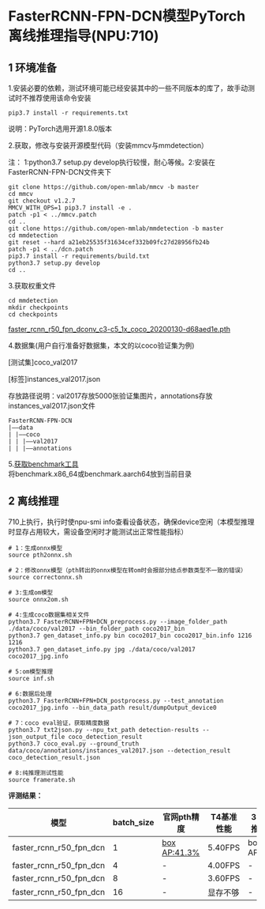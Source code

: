 # FasterRCNN-FPN-DCN模型PyTorch离线推理指导(NPU:710)

## 1 环境准备

1.安装必要的依赖，测试环境可能已经安装其中的一些不同版本的库了，故手动测试时不推荐使用该命令安装

```
pip3.7 install -r requirements.txt  
```  
   说明：PyTorch选用开源1.8.0版本    

2.获取，修改与安装开源模型代码（安装mmcv与mmdetection）

注：
1:python3.7 setup.py develop执行较慢，耐心等候。2:安装在FasterRCNN-FPN-DCN文件夹下

```
git clone https://github.com/open-mmlab/mmcv -b master 
cd mmcv
git checkout v1.2.7
MMCV_WITH_OPS=1 pip3.7 install -e .
patch -p1 < ../mmcv.patch
cd ..
git clone https://github.com/open-mmlab/mmdetection -b master
cd mmdetection
git reset --hard a21eb25535f31634cef332b09fc27d28956fb24b
patch -p1 < ../dcn.patch
pip3.7 install -r requirements/build.txt
python3.7 setup.py develop
cd ..
```
3.获取权重文件

``` 
cd mmdetection 
mkdir checkpoints
cd checkpoints

``` 

[faster_rcnn_r50_fpn_dconv_c3-c5_1x_coco_20200130-d68aed1e.pth](参照指导书文档)

4.数据集(用户自行准备好数据集，本文的以coco验证集为例)

[测试集]coco_val2017

[标签]instances_val2017.json

存放路径说明：val2017存放5000张验证集图片，annotations存放instances_val2017.json文件
```
FasterRCNN-FPN-DCN
|——data
| |——coco
| | |——val2017
| | |——annotations
```
5.[获取benchmark工具](参照指导书文档)  
  将benchmark.x86_64或benchmark.aarch64放到当前目录  
  
  
## 2 离线推理

710上执行，执行时使npu-smi info查看设备状态，确保device空闲（本模型推理时显存占用较大，需设备空闲时才能测试出正常性能指标）




```
# 1：生成onnx模型
source pth2onnx.sh

# 2：修改onnx模型（pth转出的onnx模型在转om时会报部分结点参数类型不一致的错误）
source correctonnx.sh

# 3:生成om模型
source onnx2om.sh

# 4:生成coco数据集相关文件
python3.7 FasterRCNN+FPN+DCN_preprocess.py --image_folder_path ./data/coco/val2017 --bin_folder_path coco2017_bin	 
python3.7 gen_dataset_info.py bin coco2017_bin coco2017_bin.info 1216 1216
python3.7 gen_dataset_info.py jpg ./data/coco/val2017 coco2017_jpg.info

# 5:om模型推理
source inf.sh

# 6:数据后处理
python3.7 FasterRCNN+FPN+DCN_postprocess.py --test_annotation coco2017_jpg.info --bin_data_path result/dumpOutput_device0

# 7：coco eval验证，获取精度数据
python3.7 txt2json.py --npu_txt_path detection-results --json_output_file coco_detection_result
python3.7 coco_eval.py --ground_truth data/coco/annotations/instances_val2017.json --detection_result coco_detection_result.json

# 8:纯推理测试性能
source framerate.sh
```

**评测结果：**


|模型|batch_size|官网pth精度|T4基准性能|310理线推理精度|310性能|710离线推理精度|710性能|
|---|---|---|---|---|---|---|---|
|faster_rcnn_r50_fpn_dcn|1|[box AP:41.3%](https://github.com/open-mmlab/mmdetection/tree/master/configs/dcn)|5.40FPS|box AP:41.2%|4.61FPS|box AP:41.1%|7.41FPS|
|faster_rcnn_r50_fpn_dcn|4|-|4.00FPS|-|6.68FPS|-|8.81FPS|
|faster_rcnn_r50_fpn_dcn|8|-|3.60FPS|-|7.21FPS|-|8.45FPS|
|faster_rcnn_r50_fpn_dcn|16|-|显存不够|-|显存不够|-|8.71FPS|

